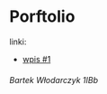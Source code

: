 # Porftolio

linki:
 - [wpis #1](https://bewu-ib.github.io/portfolio/wpisy/wpis_1.html)

###### Bartek Włodarczyk 1IBb
